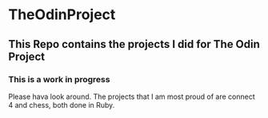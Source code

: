 # TheOdinProject

## This Repo contains the projects I did for The Odin Project

### This is a work in progress

Please hava look around. The projects that I am most proud of are connect 4 and chess, both done in Ruby.
